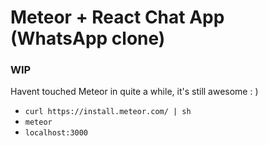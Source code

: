 # Meteor + React Chat App (WhatsApp clone)
### WIP
Havent touched Meteor in quite a while, it's still awesome : )

- `curl https://install.meteor.com/ | sh`
- `meteor`
- `localhost:3000`
